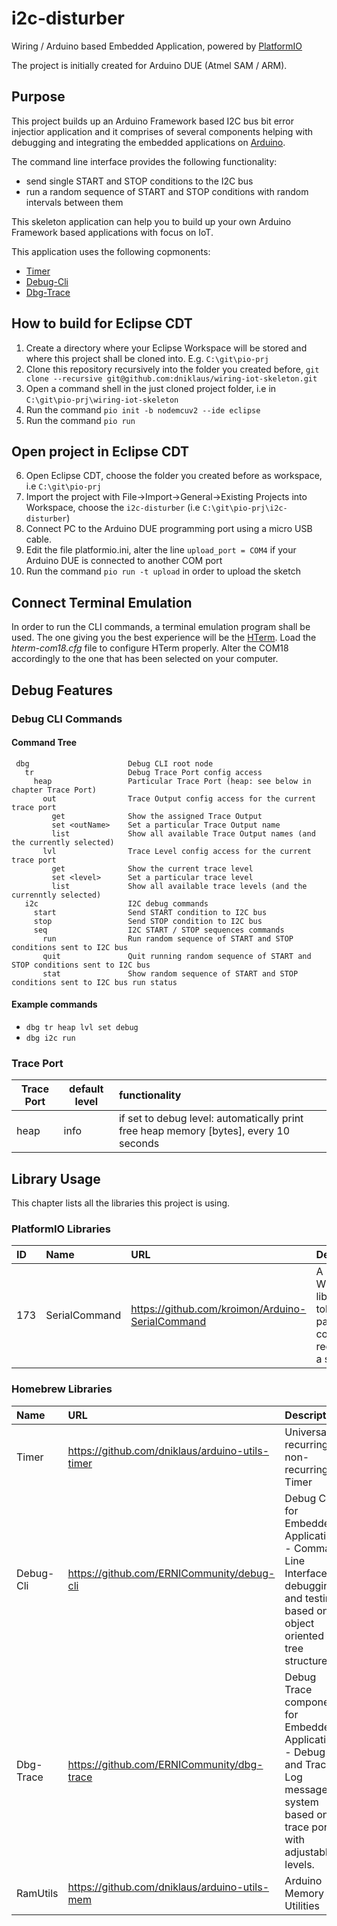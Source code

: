 # i2c-disturber
Wiring / Arduino based Embedded Application, powered by [PlatformIO](http://platformio.org "Cross-platform build system")

The project is initially created for Arduino DUE (Atmel SAM / ARM).

## Purpose
This project builds up an Arduino Framework based I2C bus bit error injectior application and it comprises of several components helping with debugging and integrating the embedded applications on [Arduino](http://arduino.cc).

The command line interface provides the following functionality:  

* send single START and STOP conditions to the I2C bus
* run a random sequence of START and STOP conditions with random intervals between them

This skeleton application can help you to build up your own Arduino Framework based applications with focus on IoT. 

This application uses the following copmonents:

* [Timer](https://github.com/dniklaus/arduino-utils-timer)
* [Debug-Cli](https://github.com/ERNICommunity/debug-cli)
* [Dbg-Trace](https://github.com/ERNICommunity/dbg-trace)

## How to build for Eclipse CDT
  1. Create a directory where your Eclipse Workspace will be stored and where this project shall be cloned into. E.g. `C:\git\pio-prj`
  2. Clone this repository recursively into the folder you created before, `git clone --recursive git@github.com:dniklaus/wiring-iot-skeleton.git`
  3. Open a command shell in the just cloned project folder, i.e in `C:\git\pio-prj\wiring-iot-skeleton`
  4. Run the command `pio init -b nodemcuv2 --ide eclipse`
  5. Run the command `pio run`

## Open project in Eclipse CDT
  6. Open Eclipse CDT, choose the folder you created before as workspace, i.e `C:\git\pio-prj`
  7. Import the project with File->Import->General->Existing Projects into Workspace, choose the `i2c-disturber` (i.e `C:\git\pio-prj\i2c-disturber`)
  8. Connect PC to the Arduino DUE programming port using a micro USB cable.
  9. Edit the file platformio.ini, alter the line `upload_port = COM4` if your Arduino DUE is connected to another COM port
 10. Run the command `pio run -t upload` in order to upload the sketch

## Connect Terminal Emulation
In order to run the CLI commands, a terminal emulation program shall be used. The one giving you the best experience will be the [HTerm](http://www.der-hammer.info/terminal/). 
Load the _hterm-com18.cfg_ file to configure HTerm properly. Alter the COM18 accordingly to the one that has been selected on your computer.

## Debug Features
### Debug CLI Commands
#### Command Tree
     dbg                      Debug CLI root node
       tr                     Debug Trace Port config access
         heap                 Particular Trace Port (heap: see below in chapter Trace Port)
           out                Trace Output config access for the current trace port
             get              Show the assigned Trace Output
             set <outName>    Set a particular Trace Output name
             list             Show all available Trace Output names (and the currently selected)
           lvl                Trace Level config access for the current trace port
             get              Show the current trace level
             set <level>      Set a particular trace level
             list             Show all available trace levels (and the currenntly selected)
       i2c                    I2C debug commands 
         start                Send START condition to I2C bus
         stop                 Send STOP condition to I2C bus
         seq                  I2C START / STOP sequences commands
           run                Run random sequence of START and STOP conditions sent to I2C bus
           quit               Quit running random sequence of START and STOP conditions sent to I2C bus
           stat               Show random sequence of START and STOP conditions sent to I2C bus run status
           

#### Example commands
* `dbg tr heap lvl set debug`
* `dbg i2c run`


### Trace Port
|Trace Port|default level|functionality|
|----------|-------------|:------------|
|heap|info|if set to debug level: automatically print free heap memory [bytes], every 10 seconds|

## Library Usage
This chapter lists all the libraries this project is using.

### PlatformIO Libraries
|ID|Name|URL|Description|
|:--|:-------|:----------------|:-----------------------|
|173|SerialCommand|https://github.com/kroimon/Arduino-SerialCommand |A Wiring/Arduino library to tokenize and parse commands received over a serial port.|


### Homebrew Libraries
|Name|URL|Description|
|:------|:---------------------|:-------------------------------|
|Timer|https://github.com/dniklaus/arduino-utils-timer |Universal recurring or non-recurring Timer|
|Debug-Cli|https://github.com/ERNICommunity/debug-cli |Debug CLI for Embedded Applications - Command Line  Interface for debugging and testing based on object oriented tree structure.|
|Dbg-Trace|https://github.com/ERNICommunity/dbg-trace |Debug Trace component for Embedded Applications - Debug and Trace Log message system based on trace ports with adjustable levels.|
|RamUtils|https://github.com/dniklaus/arduino-utils-mem |Arduino Memory Utilities|

